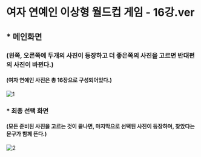 # 여자 연예인 이상형 월드컵 게임 - 16강.ver

## * 메인화면
### (왼쪽, 오른쪽에 두개의 사진이 등장하고 더 좋은쪽의 사진을 고르면 반대편의 사진이 바뀐다.)
#### (여자 연예인 사진은 총 16장으로 구성되어있다.)
![1](https://user-images.githubusercontent.com/37132897/154782409-2f249bf0-f0e3-4939-8c15-375681bfa1af.png)

### * 최종 선택 화면
#### (모든 준비된 사진을 고르는 것이 끝나면, 마지막으로 선택된 사진이 등장하며, 찾았다는 문구가 함께 뜬다.)
![2](https://user-images.githubusercontent.com/37132897/154782412-c8e1fdd9-5d02-4bd5-843d-6ba5b4a451b8.png)

